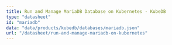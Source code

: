 ```yaml
---
title: Run and Manage MariaDB Database on Kubernetes - KubeDB
type: "datasheet"
id: "mariadb"
data: "data/products/kubedb/databases/mariadb.json"
url: "/datasheet/run-and-manage-mariadb-on-kubernetes"
---
```

